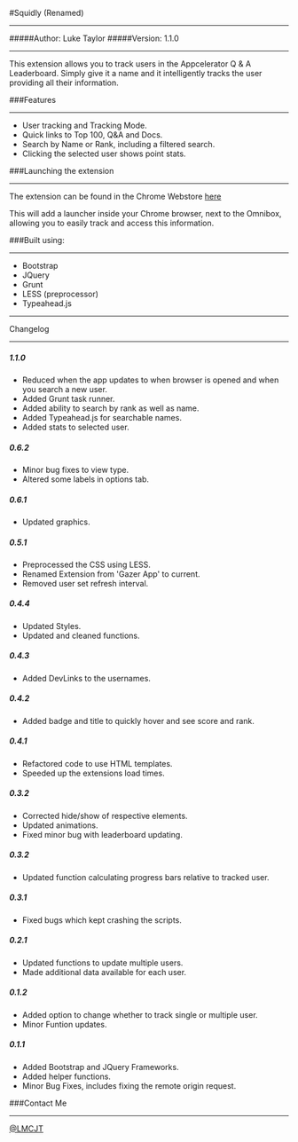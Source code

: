 #Squidly (Renamed)
******************

#####Author: Luke Taylor
#####Version: 1.1.0

*********

This extension allows you to track users in the Appcelerator Q & A Leaderboard. Simply give it a name and it intelligently tracks the user providing all their information.

###Features
***********
- User tracking and Tracking Mode.
- Quick links to Top 100, Q&A and Docs.
- Search by Name or Rank, including a filtered search.
- Clicking the selected user shows point stats.


###Launching the extension
**************************
The extension can be found in the Chrome Webstore [here](#)

This will add a launcher inside your Chrome browser, next to the Omnibox, allowing you to easily track and access this information.


###Built using:
***************
- Bootstrap
- JQuery
- Grunt
- LESS (preprocessor)
- Typeahead.js


*********
Changelog
*********

##### 1.1.0
- Reduced when the app updates to when browser is opened and when you search a new user.
- Added Grunt task runner.
- Added ability to search by rank as well as name.
- Added Typeahead.js for searchable names.
- Added stats to selected user.

##### 0.6.2
- Minor bug fixes to view type.
- Altered some labels in options tab.

##### 0.6.1
- Updated graphics.

##### 0.5.1
- Preprocessed the CSS using LESS.
- Renamed Extension from 'Gazer App' to current.
- Removed user set refresh interval.

##### 0.4.4
- Updated Styles.
- Updated and cleaned functions.

##### 0.4.3
- Added DevLinks to the usernames.

##### 0.4.2
- Added badge and title to quickly hover and see score and rank.

##### 0.4.1
- Refactored code to use HTML templates.
- Speeded up the extensions load times.

##### 0.3.2
- Corrected hide/show of respective elements.
- Updated animations.
- Fixed minor bug with leaderboard updating.

##### 0.3.2
- Updated function calculating progress bars relative to tracked user.

##### 0.3.1
- Fixed bugs which kept crashing the scripts.

##### 0.2.1
- Updated functions to update multiple users.
- Made additional data available for each user.

##### 0.1.2
- Added option to change whether to track single or multiple user.
- Minor Funtion updates.

##### 0.1.1
- Added Bootstrap and JQuery Frameworks.
- Added helper functions.
- Minor Bug Fixes, includes fixing the remote origin request.

###Contact Me
***************
[@LMCJT](https://twitter.com/LMCJT)